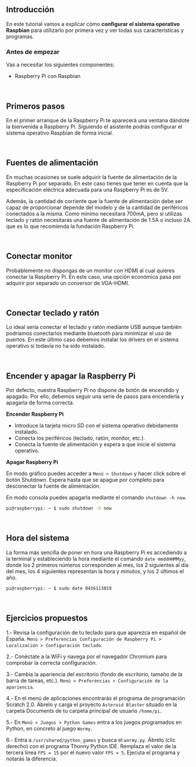 ## Introducción

En este tutorial vamos a explicar cómo **configurar el sistema operativo Raspbian** para utilizarlo por primera vez y ver todas sus características y programas.

### Antes de empezar

Vas a necesitar los siguientes componentes:

- Raspberry Pi con Raspbian



<br />



## Primeros pasos

En el primer arranque de la Raspberry Pi te aparecerá una ventana dándote la bienvenida a Raspberry Pi. Siguiendo el asistente podrás configurar el sistema operativo Raspbian de forma inicial.



<br />



## Fuentes de alimentación

En muchas ocasiones se suele adquirir la fuente de alimentación de la Raspberry Pi por separado. En este caso tienes que tener en cuenta que la especificación eléctrica adecuada para una Raspberry Pi es de 5V.

Además, la cantidad de corriente que la fuente de alimentación debe ser capaz de proporcionar depende del modelo y de la cantidad de periféricos conectados a la misma. Como mínimo necesitará 700mA, pero si utilizas teclado y ratón necesitarás una fuente de alimentación de 1.5A o incluso 2A que es lo que recomienda la fundación Raspberry Pi.



<br />



## Conectar monitor

Probablemente no dispongas de un monitor con HDMI al cual quieres conectar la Raspberry Pi. En este caso, una opción económica pasa por adquirir por separado un conversor de VGA-HDMI.



<br />



## Conectar teclado y ratón

Lo ideal sería conectar el teclado y ratón mediante USB aunque también podríamos conectarlos mediante bluetooth para minimizar el uso de puertos. En este último caso debemos instalar los drivers en el sistema operativo si todavía no ha sido instalado.



<br />



## Encender y apagar la Raspberry Pi

Por defecto, nuestra Raspberry Pi no dispone de botón de encendido y apagado. Por ello, debemos seguir una serie de pasos para encenderla y apagarla de forma correcta.

**Encender Raspberry Pi**

- Introduce la tarjeta micro SD con el sistema operativo debidamente instalado.
- Conecta los periféricos (teclado, ratón, monitor, etc.).
- Conecta la fuente de alimentación y espera a que inicie el sistema operativo.

**Apagar Raspberry Pi**

En modo gráfico puedes acceder a `Menú > Shutdown` y hacer click sobre el botón Shutdown. Espera hasta que se apague por completo para desconectar la fuente de alimentación.

En modo consola puedes apagarla mediante el comando `shutdown -h now`.

```sh
pi@raspberrypi: ~ $ sudo shutdown -h now
```



<br />



## Hora del sistema

La forma más sencilla de poner en hora una Raspberry Pi es accediendo a la terminal y estableciendo la hora mediante el comando `date mmddHHMMyy`, donde los 2 primeros números corresponden al mes, los 2 siguientes al día del mes, los 4 siguientes representan la hora y minutos, y los 2 últimos el año.

```sh
pi@raspberrypi: ~ $ sudo date 0416113019
```



<br />



## Ejercicios propuestos

1.- Revisa la configuración de tu teclado para que aparezca en español de España. `Menú > Preferencias Configuración de Raspberry Pi > Localización > Configuración teclado`.

2.- Conéctate a la WiFi y navega por el navegador Chromium para comprobar la correcta configuración.

3.- Cambia la apariencia del escritorio (fondo de escritorio, tamaño de la barra de tareas, etc.). `Menú > Preferencias > Configuración de la apariencia`.

4.- En el menú de aplicaciones encontrarás el programa de programación Scratch 2.0. Ábrelo y carga el proyecto `Asteroid Blaster` situado en la carpeta Documents de tu carpeta principal de usuario `/home/pi`.

5.- En `Menú > Juegos > Python Games` entra a los juegos programados en Python, en concreto al juego `Wormy`.

6.- Entra a `/usr/shared/python_games` y busca el `wormy.py`. Ábrelo (clic derecho) con el programa Thonny Python IDE. Remplaza el valor de la tercera línea `FPS = 15` por el nuevo valor `FPS = 5`. Ejecuta el programa y notarás la diferencia.
